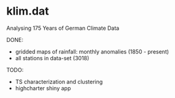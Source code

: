 # klim.dat
Analysing 175 Years of German Climate Data

DONE: 
- gridded maps of rainfall: monthly anomalies (1850 - present)
- all stations in data-set (3018)


TODO: 
- TS characterization and clustering
- highcharter shiny app 


